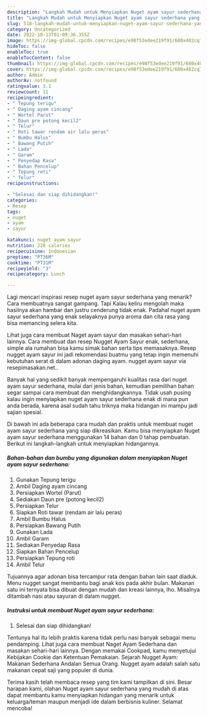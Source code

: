 ```yaml
---
description: "Langkah Mudah untuk Menyiapkan Nuget ayam sayur sederhana yang Enak Banget"
title: "Langkah Mudah untuk Menyiapkan Nuget ayam sayur sederhana yang Enak Banget"
slug: 518-langkah-mudah-untuk-menyiapkan-nuget-ayam-sayur-sederhana-yang-enak-banget
category: Uncategorized
date: 2022-10-13T01:09:36.355Z
image: https://img-global.cpcdn.com/recipes/e98f53edee219f91/680x482cq70/nuget-ayam-sayur-sederhana-foto-resep-utama.jpg
hideToc: false
enableToc: true
enableTocContent: false
thumbnail: https://img-global.cpcdn.com/recipes/e98f53edee219f91/680x482cq70/nuget-ayam-sayur-sederhana-foto-resep-utama.jpg
cover: https://img-global.cpcdn.com/recipes/e98f53edee219f91/680x482cq70/nuget-ayam-sayur-sederhana-foto-resep-utama.jpg
author: Admin
authorAv: notfound
ratingvalue: 3.1
reviewcount: 11
recipeingredient:
- " Tepung terigu"
- " Daging ayam cincang"
- " Wortel Parut"
- " Daun pre potong kecil2"
- " Telur"
- " Roti tawar rendam air lalu peras"
- " Bumbu Halus"
- " Bawang Putih"
- " Lada"
- " Garam"
- " Penyedap Rasa"
- " Bahan Pencelup"
- " Tepung roti"
- " Telur"
recipeinstructions:

- "Selesai dan siap dihidangkan!"
categories:
- Resep
tags:
- nuget
- ayam
- sayur

katakunci: nuget ayam sayur 
nutrition: 228 calories
recipecuisine: Indonesian
preptime: "PT36M"
cooktime: "PT31M"
recipeyield: "3"
recipecategory: Lunch

---
```



Lagi mencari inspirasi resep nuget ayam sayur sederhana yang menarik? Cara membuatnya sangat gampang. Tapi Kalau keliru mengolah maka hasilnya akan hambar dan justru cenderung tidak enak. Padahal nuget ayam sayur sederhana yang enak selayaknya punya aroma dan cita rasa yang bisa memancing selera kita.


Lihat juga cara membuat Naget ayam sayur dan masakan sehari-hari lainnya. Cara membuat dan resep Nugget Ayam Sayur enak, sederhana, simple ala rumahan bisa kamu simak bahan serta tips memasaknya. Resep nugget ayam sayur ini jadi rekomendasi buatmu yang tetap ingin memenuhi kebutuhan serat di dalam adonan daging ayam. nugget ayam sayur via resepimasakan.net..

Banyak hal yang sedikit banyak mempengaruhi kualitas rasa dari nuget ayam sayur sederhana, mulai dari jenis bahan, kemudian pemilihan bahan segar sampai cara membuat dan menghidangkannya. Tidak usah pusing kalau ingin menyiapkan nuget ayam sayur sederhana enak di mana pun anda berada, karena asal sudah tahu triknya maka hidangan ini mampu jadi sajian spesial.


Di bawah ini ada beberapa cara mudah dan praktis untuk membuat nuget ayam sayur sederhana yang siap dikreasikan. Kamu bisa menyiapkan Nuget ayam sayur sederhana menggunakan 14 bahan dan 0 tahap pembuatan. Berikut ini langkah-langkah untuk menyiapkan hidangannya.

<!--inarticleads1-->

##### Bahan-bahan dan bumbu yang digunakan dalam menyiapkan Nuget ayam sayur sederhana:

1. Gunakan  Tepung terigu
1. Ambil  Daging ayam cincang
1. Persiapkan  Wortel (Parut)
1. Sediakan  Daun pre (potong kecil2)
1. Persiapkan  Telur
1. Siapkan  Roti tawar (rendam air lalu peras)
1. Ambil  Bumbu Halus
1. Persiapkan  Bawang Putih
1. Gunakan  Lada
1. Ambil  Garam
1. Sediakan  Penyedap Rasa
1. Siapkan  Bahan Pencelup
1. Persiapkan  Tepung roti
1. Ambil  Telur


Tujuannya agar adonan bisa tercampur rata dengan bahan lain saat diaduk. Menu nugget sangat membantu bagi anak kos pada akhir bulan. Makanan satu ini ternyata bisa dibuat dengan mudah dan kreasi lainnya, lho. Misalnya ditambah nasi atau sayuran di dalam nugget. 

<!--inarticleads2-->

##### Instruksi untuk membuat Nuget ayam sayur sederhana:


1. Selesai dan siap dihidangkan!

Tentunya hal itu lebih praktis karena tidak perlu nasi banyak sebagai menu pendamping. Lihat juga cara membuat Naget Ayam Sederhana dan masakan sehari-hari lainnya. Dengan memakai Cookpad, kamu menyetujui Kebijakan Cookie dan Ketentuan Pemakaian. Sejarah Nugget Ayam: Makanan Sederhana Andalan Semua Orang. Nugget ayam adalah salah satu makanan cepat saji yang populer di dunia. 

Terima kasih telah membaca resep yang tim kami tampilkan di sini. Besar harapan kami, olahan Nuget ayam sayur sederhana yang mudah di atas dapat membantu kamu menyiapkan hidangan yang menarik untuk keluarga/teman maupun menjadi ide dalam berbisnis kuliner. Selamat mencoba!
